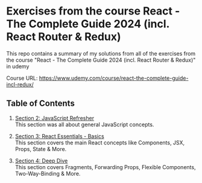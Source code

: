 # Exercises from the course React - The Complete Guide 2024 (incl. React Router & Redux)

This repo contains a summary of my solutions from all of the exercises from the course "React - The Complete Guide 2024 (incl. React Router &amp; Redux)" in udemy

Course URL: https://www.udemy.com/course/react-the-complete-guide-incl-redux/

## Table of Contents

1. [Section 2: JavaScript Refresher](/Section%202/README.md)  
This section was all about general JavaScript concepts.

2. [Section 3: React Essentials - Basics](/Section%203/README.md)  
This section covers the main React concepts like Components, JSX, Props, State & More.

3. [Section 4: Deep Dive](/Section%204/README.md)  
This section covers Fragments, Forwarding Props, Flexible Components, Two-Way-Binding & More.
